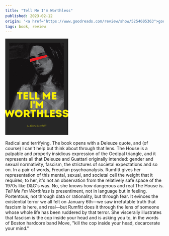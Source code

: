 ```yaml
---
title: "Tell Me I'm Worthless"
published: 2023-02-12
origin: '<a href="https://www.goodreads.com/review/show/5254605363">goodreads</a>'
tags: book, review
---
```


<img src="/images/worthless.jpg" width="200">

Radical and terrifying. The book opens with a Deleuze quote, and (of
course) I can't help but think about through that lens. The House is a
palpable and properly insidious expression of the Oedipal triangle,
and it represents all that Deleuze and Guattari originally intended:
gender and sexual normativity, fascism, the strictures of societal
expectations and so on. In a pair of words, Freudian
psychoanalysis. Rumfitt gives her representation of this mental,
sexual, and societal cell the weight that it requires; to her, it's
not an observation from the relatively safe space of the 1970s like
D&G's was. No, she knows how dangerous and real The House is. _Tell Me
I'm Worthless_ is presentiment, not in language but in
feeling. Portentous, not through data or rationality, but through
fear. It evinces the existential terror we all felt on January 6th—we
saw irrefutable truth that fascism is here, and real—but Rumfitt does
it through the lens of someone whose whole life has been ruddered by
that terror. She viscerally illustrates that fascism is the cop inside
your head and is asking you to, in the words of Boston hardcore band
Move, "kill the cop inside your head, decarcerate your mind."
